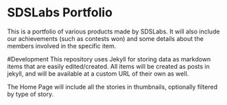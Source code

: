 SDSLabs Portfolio
=================

This is a portfolio of various products made by SDSLabs. It will also include
our achievements (such as contests won) and some details about the members involved
in the specific item.

#Development
This repository uses Jekyll for storing data as markdown items that are easily
edited/created. All items will be created as posts in jekyll, and will be available
at a custom URL of their own as well.

The Home Page will include all the stories in thumbnails, optionally filtered by
type of story.
